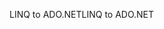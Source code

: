 <span data-ttu-id="a47f3-101">LINQ to ADO.NET</span><span class="sxs-lookup"><span data-stu-id="a47f3-101">LINQ to ADO.NET</span></span>